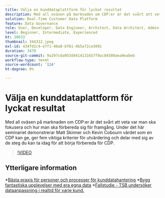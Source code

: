 ```yaml
---
title: Välja en kunddataplattform för lyckat resultat
description: Med all oväsen på marknaden om CDP:er är det svårt att veta var man ska fokusera och hur man ska förbereda sig för framgång.
solution: Real-Time Customer Data Platform
feature: Data Governance
role: User, Developer, Data Engineer, Architect, Data Architect, Admin, Leader
level: Beginner, Intermediate, Experienced
kt: 10633
thumbnail: 344312.jpeg
exl-id: 434fd1c4-e7f1-40a8-bf61-4b5a72ce3091
duration: 3479
source-git-commit: 9a297cda953d4414131657f9ac84580aea0eabeb
workflow-type: tm+mt
source-wordcount: '124'
ht-degree: 0%

---
```


# Välja en kunddataplattform för lyckat resultat

Med all oväsen på marknaden om CDP:er är det svårt att veta var man ska fokusera och hur man ska förbereda sig för framgång. Under det här seminariet demonstrerar Matt Skinner och Kevin Cobourn värdet som en CDP kan ge, ger fem viktiga kriterier för utvärdering och delar med sig av de steg du kan ta idag för att börja förbereda för CDP.

>[!VIDEO](https://video.tv.adobe.com/v/344312/?quality=12&learn=on)

## Ytterligare information

*[Bästa praxis för personer och processer för kunddatahantering](people-and-process.md)
*[Bygg fantastiska upplevelser med era egna data](https://experienceleague.adobe.com/docs/events/customer-data-management-voices-recordings/industry/build-superb-experiences-with-your-first-party-data.html?lang=sv-SE)
*[Fallstudie - TSB undersöker dataanpassning i realtid för varje kund.](https://business.adobe.com/se/customer-success-stories/tsb-case-study.html)
